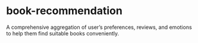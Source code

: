 # book-recommendation
A comprehensive aggregation of user’s preferences, reviews, and emotions to help them find suitable books conveniently.
